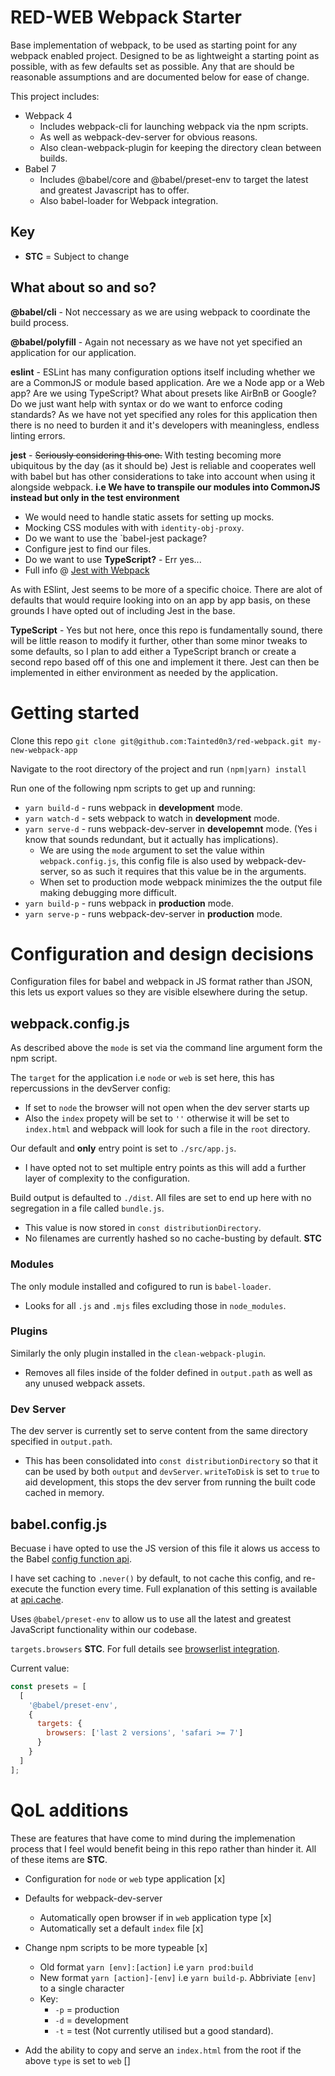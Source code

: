 # RED-WEB Webpack Starter

Base implementation of webpack, to be used as starting point for any webpack enabled project. Designed to be as lightweight a starting point as possible, with as few defaults set as possible. Any that are should be reasonable assumptions and are documented below for ease of change.

This project includes:

- Webpack 4
  - Includes webpack-cli for launching webpack via the npm scripts.
  - As well as webpack-dev-server for obvious reasons.
  - Also clean-webpack-plugin for keeping the directory clean between builds.
- Babel 7
  - Includes @babel/core and @babel/preset-env to target the latest and greatest Javascript has to offer.
  - Also babel-loader for Webpack integration.

## Key

- **STC** = Subject to change

## What about so and so?

**@babel/cli** - Not neccessary as we are using webpack to coordinate the build process.

**@babel/polyfill** - Again not necessary as we have not yet specified an application for our application.

**eslint** - ESLint has many configuration options itself including whether we are a CommonJS or module based application. Are we a Node app or a Web app? Are we using TypeScript? What about presets like AirBnB or Google? Do we just want help with syntax or do we want to enforce coding standards? As we have not yet specified any roles for this application then there is no need to burden it and it's developers with meaningless, endless linting errors.

**jest** - ~~Seriously considering this one.~~ With testing becoming more ubiquitous by the day (as it should be) Jest is reliable and cooperates well with babel but has other considerations to take into account when using it alongside webpack. **i.e We have to transpile our modules into CommonJS instead but only in the test environment**

- We would need to handle static assets for setting up mocks.
- Mocking CSS modules with with `identity-obj-proxy`.
- Do we want to use the `babel-jest package?
- Configure jest to find our files.
- Do we want to use **TypeScript?** - Err yes...
- Full info @ [Jest with Webpack](https://jestjs.io/docs/en/webpack)

As with ESlint, Jest seems to be more of a specific choice. There are alot of defaults that would require looking into on an app by app basis, on these grounds I have opted out of including Jest in the base.

**TypeScript** - Yes but not here, once this repo is fundamentally sound, there will be little reason to modify it further, other than some minor tweaks to some defaults, so I plan to add either a TypeScript branch or create a second repo based off of this one and implement it there. Jest can then be implemented in either environment as needed by the application.

# Getting started

Clone this repo `git clone git@github.com:Tainted0n3/red-webpack.git my-new-webpack-app`

Navigate to the root directory of the project and run `(npm|yarn) install`

Run one of the following npm scripts to get up and running:

- `yarn build-d` - runs webpack in **development** mode.
- `yarn watch-d` - sets webpack to watch in **development** mode.
- `yarn serve-d` - runs webpack-dev-server in **developemnt** mode. (Yes i know that sounds redundant, but it actually has implications).
  - We are using the `mode` argument to set the value within `webpack.config.js`, this config file is also used by webpack-dev-server, so as such it requires that this value be in the arguments.
  - When set to production mode webpack minimizes the the output file making debugging more difficult.
- `yarn build-p` - runs webpack in **production** mode.
- `yarn serve-p` - runs webpack-dev-server in **production** mode.

# Configuration and design decisions

Configuration files for babel and webpack in JS format rather than JSON, this lets us export values so they are visible elsewhere during the setup.

## webpack.config.js

As described above the `mode` is set via the command line argument form the npm script.

The `target` for the application i.e `node` or `web` is set here, this has repercussions in the devServer config:

- If set to `node` the browser will not open when the dev server starts up
- Also the `index` propety will be set to `''` otherwise it will be set to `index.html` and webpack will look for such a file in the `root` directory.

Our default and **only** entry point is set to `./src/app.js`.

- I have opted not to set multiple entry points as this will add a further layer of complexity to the configuration.

Build output is defaulted to `./dist`. All files are set to end up here with no segregation in a file called `bundle.js`.

- This value is now stored in `const distributionDirectory`.
- No filenames are currently hashed so no cache-busting by default. **STC**

### Modules

The only module installed and cofigured to run is `babel-loader`.

- Looks for all `.js` and `.mjs` files excluding those in `node_modules`.

### Plugins

Similarly the only plugin installed in the `clean-webpack-plugin`.

- Removes all files inside of the folder defined in `output.path` as well as any unused webpack assets.

### Dev Server

The dev server is currently set to serve content from the same directory specified in `output.path`.

- This has been consolidated into `const distributionDirectory` so that it can be used by both `output` and `devServer`.
  `writeToDisk` is set to `true` to aid development, this stops the dev server from running the built code cached in memory.

## babel.config.js

Becuase i have opted to use the JS version of this file it alows us access to the Babel [config function api](https://babeljs.io/docs/en/config-files#config-function-api).

I have set caching to `.never()` by default, to not cache this config, and re-execute the function every time. Full explanation of this setting is available at [api.cache](https://babeljs.io/docs/en/config-files#apicache).

Uses `@babel/preset-env` to allow us to use all the latest and greatest JavaScript functionality within our codebase.

`targets.browsers` **STC**. For full details see [browserlist integration](https://babeljs.io/docs/en/babel-preset-env#browserslist-integration).

Current value:

```javascript
const presets = [
  [
    '@babel/preset-env',
    {
      targets: {
        browsers: ['last 2 versions', 'safari >= 7']
      }
    }
  ]
];
```

# QoL additions

These are features that have come to mind during the implemenation process that I feel would benefit being in this repo rather than hinder it. All of these items are **STC**.

- Configuration for `node` or `web` type application [x]

- Defaults for webpack-dev-server

  - Automatically open browser if in `web` application type [x]
  - Automatically set a default `index` file [x]

- Change npm scripts to be more typeable [x]

  - Old format `yarn [env]:[action]` i.e `yarn prod:build`
  - New format `yarn [action]-[env]` i.e `yarn build-p`. Abbriviate `[env]` to a single character
  - Key:
    - `-p` = production
    - `-d` = development
    - `-t` = test (Not currently utilised but a good standard).

- Add the ability to copy and serve an `index.html` from the root if the above `type` is set to `web` []
